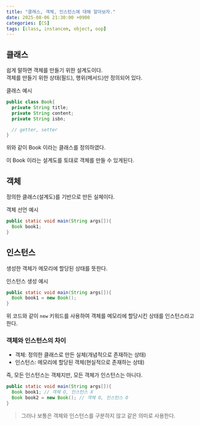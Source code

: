 ```yaml
---
title: "클래스, 객체, 인스턴스에 대해 알아보자."
date: 2025-08-06 21:30:00 +0900
categories: [CS]
tags: [class, instancem, object, oop]
---
```


## **클래스**
쉽게 말하면 객체를 만들기 위한 설계도이다.<br>
객체를 만들기 위한 상태(필드), 행위(메서드)만 정의되어 있다.

클래스 예시
```java
public class Book{
  private String title;
  private String content;
  private String isbn;

  // getter, setter
}
```

위와 같이 Book 이라는 클래스를 정의하였다.

이 Book 이라는 설계도를 토대로 객체를 만들 수 있게된다.

## **객체**
정의한 클래스(설계도)를 기반으로 만든 실체이다.<br>

객체 선언 예시
```java
public static void main(String args[]){
  Book book1;
}
```

## **인스턴스**
생성한 객체가 메모리에 할당된 상태를 뜻한다.

인스턴스 생성 예시
```java
public static void main(String args[]){
  Book book1 = new Book();
}
```

위 코드와 같이 `new` 키워드를 사용하여 객체를 메모리에 할당시킨 상태를 인스턴스라고 한다.

### **객체와 인스턴스의 차이**

- 객체: 정의한 클래스로 만든 실체(개념적으로 존재하는 상태)
- 인스턴스: 메모리에 할당된 객체(현실적으로 존재하는 상태)

즉, 모든 인스턴스는 객체지만, 모든 객체가 인스턴스는 아니다.

```java
public static void main(String args[]){
  Book book1; // 객체 O, 인스턴스 X
  Book book2 = new Book(); // 객체 O, 인스턴스 O
}
```

> 그러나 보통은 객체와 인스턴스를 구분하지 않고 같은 의미로 사용한다.
